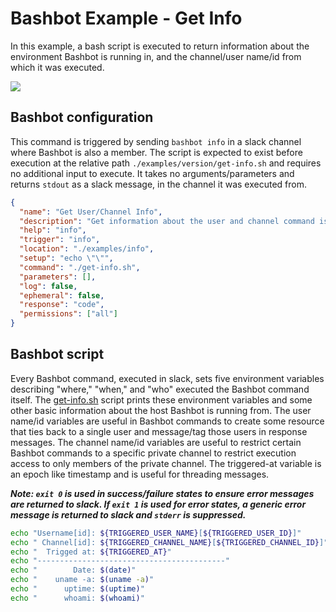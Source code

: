 # Bashbot Example - Get Info

In this example, a bash script is executed to return information about the environment Bashbot is running in, and the channel/user name/id from which it was executed.

<img src="https://i.imgur.com/qC2ZnZ8.gif">

## Bashbot configuration

This command is triggered by sending `bashbot info` in a slack channel where Bashbot is also a member. The script is expected to exist before execution at the relative path `./examples/version/get-info.sh` and requires no additional input to execute. It takes no arguments/parameters and returns `stdout` as a slack message, in the channel it was executed from.

```json
{
  "name": "Get User/Channel Info",
  "description": "Get information about the user and channel command is being run from",
  "help": "info",
  "trigger": "info",
  "location": "./examples/info",
  "setup": "echo \"\"",
  "command": "./get-info.sh",
  "parameters": [],
  "log": false,
  "ephemeral": false,
  "response": "code",
  "permissions": ["all"]
}
```

## Bashbot script

Every Bashbot command, executed in slack, sets five environment variables describing "where," "when," and "who" executed the Bashbot command itself. The [get-info.sh](get-info.sh) script prints these environment variables and some other basic information about the host Bashbot is running from. The user name/id variables are useful in Bashbot commands to create some resource that ties back to a single user and message/tag those users in response messages. The channel name/id variables are useful to restrict certain Bashbot commands to a specific private channel to restrict execution access to only members of the private channel. The triggered-at variable is an epoch like timestamp and is useful for threading messages.

***Note: `exit 0` is used in success/failure states to ensure error messages are returned to slack. If `exit 1` is used for error states, a generic error message is returned to slack and `stderr` is suppressed.***

```bash
echo "Username[id]: ${TRIGGERED_USER_NAME}[${TRIGGERED_USER_ID}]"
echo " Channel[id]: ${TRIGGERED_CHANNEL_NAME}[${TRIGGERED_CHANNEL_ID}]"
echo "  Trigged at: ${TRIGGERED_AT}"
echo "------------------------------------------"
echo "        Date: $(date)"
echo "    uname -a: $(uname -a)"
echo "      uptime: $(uptime)"
echo "      whoami: $(whoami)"
```
